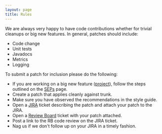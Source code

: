 ```yaml
---
layout: page
title: Rules
---
```

<!--
   Licensed to the Apache Software Foundation (ASF) under one or more
   contributor license agreements.  See the NOTICE file distributed with
   this work for additional information regarding copyright ownership.
   The ASF licenses this file to You under the Apache License, Version 2.0
   (the "License"); you may not use this file except in compliance with
   the License.  You may obtain a copy of the License at

       http://www.apache.org/licenses/LICENSE-2.0

   Unless required by applicable law or agreed to in writing, software
   distributed under the License is distributed on an "AS IS" BASIS,
   WITHOUT WARRANTIES OR CONDITIONS OF ANY KIND, either express or implied.
   See the License for the specific language governing permissions and
   limitations under the License.
-->

<!-- TODO link to jira when we have an apache jira. -->

We are always very happy to have code contributions whether for trivial cleanups or big new features. In general, patches should include:

* Code change
* Unit tests
* Javadocs
* Metrics
* Logging

To submit a patch for inclusion please do the following:

* If you are working on a big new feature ([project](projects.html)), follow the steps outlined on the [SEPs](/contribute/seps.html) page.
* Create a patch that applies cleanly against trunk.
* Make sure you have observed the recommendations in the style guide.
* Open a [JIRA](https://issues.apache.org/jira/browse/SAMZA) ticket describing the patch and attach your patch to the JIRA.
* Open a [Review Board](https://reviews.apache.org/groups/samza/) ticket with your patch attached.
* Post a link to the RB code review on the JIRA ticket.
* Nag us if we don't follow up on your JIRA in a timely fashion.
